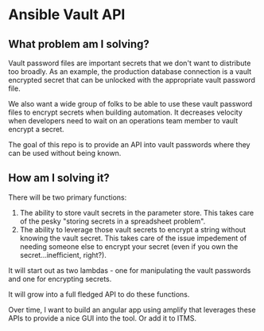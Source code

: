 # Ansible Vault API

## What problem am I solving?

Vault password files are important secrets that we don't want to distribute too broadly. As an example,
the production database connection is a vault encrypted secret that can be unlocked with the
appropriate vault password file.

We also want a wide group of folks to be able to use these vault password files to encrypt secrets when building automation.
It decreases velocity when developers need to wait on an operations team member to vault encrypt a secret.

The goal of this repo is to provide an API into vault passwords where they can be used without being known.

## How am I solving it?

There will be two primary functions:

1. The ability to store vault secrets in the parameter store. This takes care of the pesky "storing secrets in a spreadsheet problem".
2. The ability to leverage those vault secrets to encrypt a string without knowing the vault secret. This takes care of the
issue impedement of needing someone else to encrypt your secret (even if you own the secret...inefficient, right?).

It will start out as two lambdas - one for manipulating the vault passwords and one for encrypting secrets.

It will grow into a full fledged API to do these functions.

Over time, I want to build an angular app using amplify that leverages these APIs to provide a nice GUI into the tool. Or
add it to ITMS.
